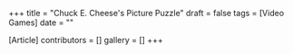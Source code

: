 +++
title = "Chuck E. Cheese's Picture Puzzle"
draft = false
tags = [Video Games]
date = ""

[Article]
contributors = []
gallery = []
+++